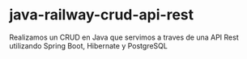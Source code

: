 # java-railway-crud-api-rest
Realizamos un CRUD en Java que servimos a traves de una API Rest utilizando Spring Boot, Hibernate y PostgreSQL
